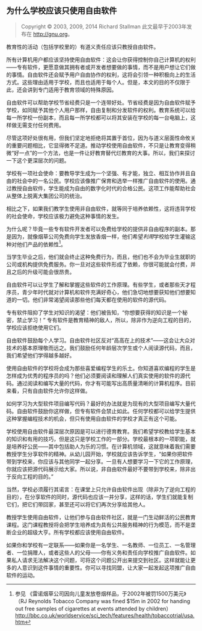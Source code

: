 ## 为什么学校应该只使用自由软件

> Copyright © 2003, 2009, 2014 Richard Stallman 此文最早于2003年发布在 <http://gnu.org>。

教育性的活动（包括学校里的）有道义责任应该只教授自由软件。

所有计算机用户都应该坚持使用自由软件：这会让你获得控制你自己计算机的权利——专有软件，更愿意做其拥有者或开发者想要做的事情，而不是用户想让它们做的事情。自由软件还会赋予用户自由协作的权利，这将会引领一种积极向上的生活方式。这些理由适用于学校，而且也适用于每个人。但是，本文的目的不仅限于此，还会讲到专门适用于教育领域的特殊原因。

自由软件可以帮助学校节省经费只是一个连带好处。节省经费是因为自由软件赋予学校，如同赋予其他个人用户那样，自由复制和分发软件的权利。教育系统可以给每一所学校一份副本，而且每一所学校都可以将其安装在学校的每一台电脑上，这样做无需支付任何费用。

尽管这项好处很有用，但我们坚定地拒绝将其置于首位，因为与道义层面性命攸关的重要问题相比，它显得微不足道。推动学校使用自由软件，不只是让教育变得稍微“好一点”的一个方法，也是一件让好教育替代烂教育的大事。所以，我们来探讨一下这个更深层次的问题。

学校有一项社会使命：要教导学生成为一个坚强、有才能，独立、相互协作并且自由的社会中的一名公民。学校应该像推广保育和选举一样推广自由软件的使用。通过教授自由软件，学生能成为自由的数字化时代的合格公民。这项工作能帮助社会从整体上脱离大集团公司的统治。

相比之下，如果我们教学生使用非自由软件，就等同于培养依赖性，这将违背学校的社会使命，学校应该极力避免这种事情的发生。

为什么呢？毕竟一些专有软件开发者可以免费给学校的提供非自由程序的副本。那是因为，就像烟草公司免费向学生发放香烟一样，他们希望*利用*学校给学生灌输这种对他们产品的依赖性[^edu-1]。

当学生毕业之后，他们就会终止这种免费行为，而且，他们也不会为毕业生就职的公司或机构提供免费服务。你一旦对这些软件形成了依赖，你很可能就会付费，并且之后的升级可能会很昂贵。

自由软件可以让学生了解和掌握这些软件的工作原理。有些学生，或者那些天才程序员，青少年时代就对计算机和软件充满好奇心，他们急切地想要获知他们想要知道的一切。他们非常渴望阅读那些他们每天都在使用的软件的源代码。

专有软件阻抑了学生对知识的渴望：他们被告知，“你想要获得的知识是一个秘密，禁止学习！” 专有软件是教育精神的敌人，所以，除非作为逆向工程的目的，学校应该拒绝使用它们。

自由软件鼓励每个人学习。自由软件社区反对“高高在上的技术”——这会让大众对技术的基本原理敬而远之。我们鼓励任何年龄层次学生或个人阅读源代码，而且，我们希望他们学得越多越好。

使用自由软件的学校将会成为那些喜爱编程学生的乐土。你知道喜欢编程的学生是怎样成为优秀的程序员的吗？他们必须要阅读和理解人们真实使用的软件的源代码。通过阅读和编写大量的代码，你才有可能写出高质量清晰的计算机程序。目前来看，只有自由软件允许你这样做。

如何学习为大型软件项目编写代码？最好的办法就是为现有的大型项目编写大量代码。自由软件鼓励你这样做，但专有软件会禁止如此。任何学校都可以给学生提供这种掌握编程技术的机会，但只有使用自由软件的学校才真正有这个可能。

学校使用自由软件最深层次原因是可以进行德育教育。我们希望学校教给学生基本的知识和有用的技巧，但是这只是学校工作的一部分。学校最根本的一项职能，就是培养好公民——其中包括助人为乐的习惯。在计算机领域，这就意味着我们需要教授学生分享软件的精神。从幼儿园开始，学校就应该告诉学生，“如果你把软件带到学校来，你应该与其他同学一起分享。一旦有人想要学习一下它的工作原理，你就应该把源代码展示给大家。所以说，非自由软件最好不要带到学校来，除非出于反向工程的目的。”

当然，学校必须履行其诺言：在课堂上只允许自由软件出现（除非为了逆向工程的目的），在分享软件的同时，源代码也应该一并分享，这样的话，学生们就能复制它们，把它们带回家，甚至还可以将它们再次分享给其他人。

教授学生使用自由软件，让他们参与自由软件社区，就是一门生动鲜活的公民教育课程。这门课程教授将会把学生培养成为具有公共服务精神的行为模范，而不是垄断企业的超级大亨。所有学校都应该使用自由软件。

如果你和学校有一定联系——如果你是一名学生、一名教师、一位员工、一名管理者、一位捐赠人，或者这些人的父母——你有义务和责任向学校推广自由软件。如果私人请求无法解决这个问题，可将这个问题公开出来提交到社区。这样就能让更多的人意识到这件事情的重要性。你可以寻找同盟，让大家一起发起这项推广自由软件的运动。


[^edu-1]: 参见 《雷诺烟草公司因向儿童发放卷烟样品，于2002年被罚1500万美元》（RJ Reynolds Tobacco Company was fined \$15m in 2002 for handing out free samples of cigarettes at events attended by children）<http://bbc.co.uk/worldservice/sci_tech/features/health/tobaccotrial/usa.htm>
